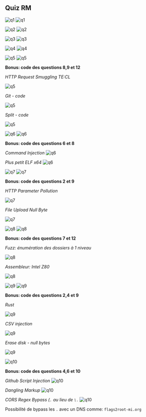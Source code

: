 ## Quiz RM

![q1](./images/quiz1-1.png)
![q1](./images/quiz1-2.png)

![q2](./images/quiz2-1.png)
![q2](./images/quiz2-2.png)

![q3](./images/quiz3-1.png)
![q3](./images/quiz3-2.png)

![q4](./images/quiz4-1.png)
![q4](./images/quiz4-2.png)

![q5](./images/quiz5-1.png)
![q5](./images/quiz5-2.png)

**Bonus: code des questions 8,9 et 12**

*HTTP Request Smuggling  TE:CL*

![q5](./images/quiz5_request_smuggling_tecl.png)

*Git - code*

![q5](./images/quiz5_git.png)

*Split - code*

![q5](./images/quiz5_split.png)

![q6](./images/quiz6-1.png)
![q6](./images/quiz6-2.png)

**Bonus: code des questions 6 et 8**

*Command Injection*
![q6](./images/quiz6_command_injection.png)

*Plus petit ELF x64*
![q6](./images/quiz6_mini_elf.png)

![q7](./images/quiz7-1.png)
![q7](./images/quiz7-2.png)

**Bonus: code des questions 2 et 9**

*HTTP Parameter Pollution*

![q7](./images/quiz7_http_param_pollution.png)

*File Upload Null Byte*

![q7](./images/quiz7_file_upload_null_byte.png)

![q8](./images/quiz8-1.png)
![q8](./images/quiz8-2.png)

**Bonus: code des questions 7 et 12**

*Fuzz: énumération des dossiers à 1 niveau*

![q8](./images/quiz8_fuzz.png)

*Assembleur: Intel Z80*

![q8](./images/quiz8_z80.png)

![q9](./images/quiz9-1.png)
![q9](./images/quiz9-2.png)

**Bonus: code des questions 2,4 et 9**

*Rust*

![q9](./images/quiz9_rust.png)

*CSV injection*

![q9](./images/quiz9_csv.png)

*Erase disk - null bytes*

![q9](./images/quiz9_null_bytes)

![q10](./images/quiz10.png)

**Bonus: code des questions 4,6 et 10**

*Github Script Injection*
![q10](./images/quiz10_github.png)

*Dangling Markup*
![q10](./images/quiz10_dangling.png)

*CORS Regex Bypass (`.` au lieu de `\.`*
![q10](./images/quiz10_cors_regexp.png)

Possibilité de bypass les `.` avec un DNS comme: `flags2root-mi.org`

